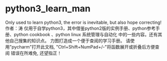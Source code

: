 # python3_learn_man
Only used to learn python3, the error is inevitable, but also hope correcting!
作者：涛
仅用于自学python3，其中借鉴python2版的实例手册、python参考手册、python cookbook 、python linux 系统管理与自动化 中的一些内容。还有其他自己搜集的知识点。
力图打造成一个便于查阅的学习手册。
请使用"pycharm"打开此文档, "Ctrl+Shift+NumPad+/-"将函数展开或折叠后方便查阅
错误在所难免, 还望指正！

